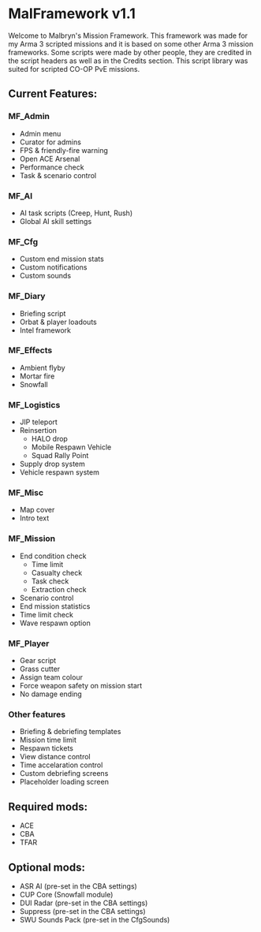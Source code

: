 # MalFramework v1.1
Welcome to Malbryn's Mission Framework. This framework was made for my Arma 3 scripted missions and it is based on some other Arma 3 mission frameworks. Some scripts were made by other people, they are credited in the script headers as well as in the Credits section. This script library was suited for scripted CO-OP PvE missions.

## Current Features:
### MF_Admin
 - Admin menu
 - Curator for admins
 - FPS & friendly-fire warning
 - Open ACE Arsenal
 - Performance check
 - Task & scenario control

### MF_AI
 - AI task scripts (Creep, Hunt, Rush)
  - Global AI skill settings

### MF_Cfg
 - Custom end mission stats
 - Custom notifications
 - Custom sounds

### MF_Diary
 - Briefing script
 - Orbat & player loadouts
 - Intel framework

### MF_Effects
 - Ambient flyby
 - Mortar fire
 - Snowfall

### MF_Logistics
 - JIP teleport
 - Reinsertion
   - HALO drop
   - Mobile Respawn Vehicle
   - Squad Rally Point
 - Supply drop system
 - Vehicle respawn system

### MF_Misc
 - Map cover
 - Intro text

### MF_Mission
 - End condition check
   - Time limit
   - Casualty check
   - Task check
   - Extraction check
 - Scenario control
 - End mission statistics
 - Time limit check
 - Wave respawn option

### MF_Player
 - Gear script
 - Grass cutter
 - Assign team colour
 - Force weapon safety on mission start
 - No damage ending

### Other features
 - Briefing & debriefing templates
 - Mission time limit
 - Respawn tickets
 - View distance control
 - Time accelaration control
 - Custom debriefing screens
 - Placeholder loading screen

## Required mods:
 - ACE
 - CBA
 - TFAR

## Optional mods:
 - ASR AI (pre-set in the CBA settings)
 - CUP Core (Snowfall module)
 - DUI Radar (pre-set in the CBA settings)
 - Suppress (pre-set in the CBA settings)
 - SWU Sounds Pack (pre-set in the CfgSounds)
